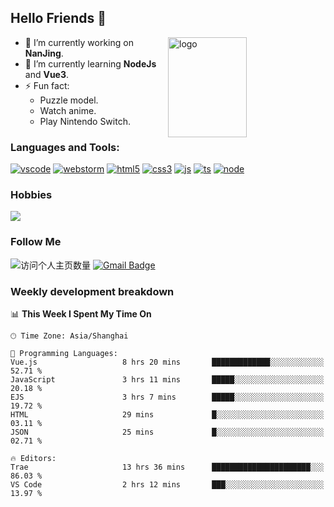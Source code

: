 ## Hello Friends 👋

<img src="https://github-readme-stats.vercel.app/api?username=Eugeniocode&show_icons=true&theme=vue" alt="logo" height="160" align="right" width="50%" />

- 🔭 I’m currently working on **NanJing**.
- 🌱 I’m currently learning **NodeJs** and **Vue3**.
- ⚡ Fun fact: 
  - Puzzle model.
  - Watch anime.
  - Play Nintendo Switch.



### Languages and Tools:

[![vscode](https://img.shields.io/badge/Visual%20Studio%20Code-blue?style=flat-square&logo=visualstudiocode&logoColor=ffffff)]()
[![webstorm](https://img.shields.io/badge/webstorm-528DD7?style=flat-square&logo=webstorm&logoColor=#ffffff)]()
[![html5](https://img.shields.io/badge/-HTML5-F16528?style=flat-square&logo=html5&logoColor=ffffff)]()
[![css3](https://img.shields.io/badge/-CSS3-3699D5?style=flat-square&logo=css3&logoColor=ffffff)]()
[![js](https://img.shields.io/badge/-Javascript-F0DA50?style=flat-square&logo=javascript&logoColor=ffffff)]()
[![ts](https://img.shields.io/badge/-Typescript-083061?style=flat-square&logo=typescript&logoColor=ffffff)]()
[![node](https://img.shields.io/badge/-Node.js-80BD00?style=flat-square&logo=nodedotjs&logoColor=ffffff)]()


### Hobbies

![](https://img.shields.io/badge/-Nintendo%20Switch-e60012?style=flat-square&logo=nintendo%20switch&logoColor=ffffff)

### Follow Me
![访问个人主页数量](https://komarev.com/ghpvc/?username=Eugeniocode&color=blue)
[![Gmail Badge](https://img.shields.io/badge/mail-eugeniocode@yeah.net-blue?style=flat&logo=Gmail&logoColor=white&link=mailto:eugeniocode@yeah.net)](mailto:eugeniocode@yeah.net)


### Weekly development breakdown
<!--START_SECTION:waka-->
📊 **This Week I Spent My Time On** 

```text
🕑︎ Time Zone: Asia/Shanghai

💬 Programming Languages: 
Vue.js                   8 hrs 20 mins       █████████████░░░░░░░░░░░░   52.71 % 
JavaScript               3 hrs 11 mins       █████░░░░░░░░░░░░░░░░░░░░   20.18 % 
EJS                      3 hrs 7 mins        █████░░░░░░░░░░░░░░░░░░░░   19.72 % 
HTML                     29 mins             █░░░░░░░░░░░░░░░░░░░░░░░░   03.11 % 
JSON                     25 mins             █░░░░░░░░░░░░░░░░░░░░░░░░   02.71 % 

🔥 Editors: 
Trae                     13 hrs 36 mins      ██████████████████████░░░   86.03 % 
VS Code                  2 hrs 12 mins       ███░░░░░░░░░░░░░░░░░░░░░░   13.97 % 
```


<!--END_SECTION:waka-->

